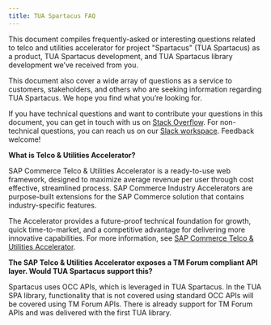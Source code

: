 ```yaml
---
title: TUA Spartacus FAQ
---
```


This document compiles frequently-asked or interesting questions related to telco and utilities accelerator for project "Spartacus" (TUA Spartacus) as a product, TUA Spartacus development, and TUA Spartacus library development we’ve received from you.

This document also cover a wide array of questions as a service to customers, stakeholders, and others who are seeking information regarding TUA Spartacus. We hope you find what you’re looking for.

If you have technical questions and want to contribute your questions in this document, you can get in touch with us on [Stack Overflow](https://stackoverflow.com/questions/tagged/spartacus-storefront). For non-technical questions, you can reach us on our [Slack workspace](https://join.slack.com/t/spartacus-storefront/shared_invite/zt-jekftqo0-HP6xt6IF~ffVB2cGG66fcQ). Feedback welcome!

**What is Telco & Utilities Accelerator?**

SAP Commerce Telco & Utilities Accelerator is a ready-to-use web framework, designed to maximize average revenue per user through cost effective, streamlined process. SAP Commerce Industry Accelerators are purpose-built extensions for the SAP Commerce solution that contains industry-specific features.

The Accelerator provides a future-proof technical foundation for growth, quick time-to-market, and a competitive advantage for delivering more innovative capabilities. For more information, see [SAP Commerce Telco & Utilities Accelerator](https://help.sap.com/viewer/product/TELCO_ACCELERATOR/2007/en-US).

**The SAP Telco & Utilities Accelerator exposes a TM Forum compliant API layer. Would TUA Spartacus support this?**

Spartacus uses OCC APIs, which is leveraged in TUA Spartacus.  In the TUA SPA library, functionality that is not covered using standard OCC APIs will be covered using TM Forum APIs.  There is already support for TM Forum APIs and was delivered with the first TUA library.
